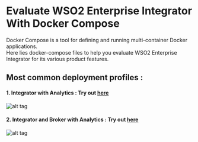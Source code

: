 # Evaluate WSO2 Enterprise Integrator <br> With Docker Compose

Docker Compose is a tool for defining and running multi-container Docker applications. <br>
Here lies docker-compose files to help you evaluate WSO2 Enterprise Integrator for its various product features.
 
## Most common deployment profiles :
#### 1. Integrator with Analytics : Try out [here](https://github.com/wso2/docker-ei/tree/6.6.x/docker-compose/integrator-analytics)
  
  ![alt tag](./integrator-analytics/deployment-diagram.png)
  
#### 2. Integrator and Broker with Analytics : Try out [here](https://github.com/wso2/docker-ei/tree/6.6.x/docker-compose/integrator-broker-analytics)
  
  ![alt tag](./integrator-broker-analytics/deployment-diagram.png)
